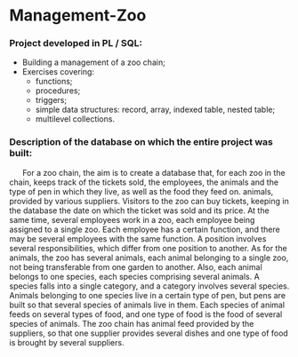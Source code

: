# Management-Zoo
 
### Project developed in PL / SQL: <br />
* Building a management of a zoo chain;  <br />
* Exercises covering: 
     * functions;
     * procedures;
     * triggers;
     * simple data structures: record, array, indexed table, nested table;
     * multilevel collections.


### Description of the database on which the entire project was built: <br />

&nbsp;&nbsp;&nbsp;&nbsp;&nbsp;&nbsp;For a zoo chain, the aim is to create a database that, for each zoo in the chain, keeps track of the tickets sold, the employees, the animals and the type of pen in which they live, as well as the food they feed on. animals, provided by various suppliers. Visitors to the zoo can buy tickets, keeping in the database the date on which the ticket was sold and its price. At the same time, several employees work in a zoo, each employee being assigned to a single zoo. Each employee has a certain function, and there may be several employees with the same function. A position involves several responsibilities, which differ from one position to another. As for the animals, the zoo has several animals, each animal belonging to a single zoo, not being transferable from one garden to another. Also, each animal belongs to one species, each species comprising several animals. A species falls into a single category, and a category involves several species. Animals belonging to one species live in a certain type of pen, but pens are built so that several species of animals live in them. Each species of animal feeds on several types of food, and one type of food is the food of several species of animals. The zoo chain has animal feed provided by the suppliers, so that one supplier provides several dishes and one type of food is brought by several suppliers.
